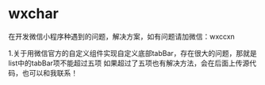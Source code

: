 # wxchar
在开发微信小程序种遇到的问题，解决方案，如有问题请加微信：wxccxn

1.关于用微信官方的自定义组件实现自定义底部tabBar，存在很大的问题，那就是list中的tabBar项不能超过五项
    如果超过了五项也有解决方法，会在后面上传源代码，也可以和我联系！
